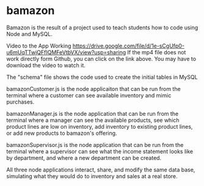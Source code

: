 # bamazon
Bamazon is the result of a project used to teach students how to code using Node and MySQL.  

Video to the App Working
https://drive.google.com/file/d/1e-sCgUfp0-u6mUqTTwjQFfIQMFeVtbVX/view?usp=sharing
If the mp4 file does not work directly form Github, you can click on the link above.  You may have to download the video to watch it.


The "schema" file shows the code used to create the initial tables in MySQL

bamazonCustomer.js is the node applicaiton that can be run from the terminal where a customer can see available inventory and mimic purchases.

bamazonManager.js is the node application that can be run from the terminal where a manager can see the available products, see which product lines are low on inventory, add inventory to existing product lines, or add new products to bamazon's offering.

bamazonSupervisor.js is the node application that can be run from the terminal where a supervisor can see what the income statement looks like by department, and where a new department can be created.

All three node applications interact, share, and modify the same data base, simulating what they would do to inventory and sales at a real store.